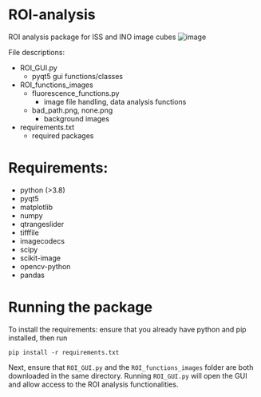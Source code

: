 # ROI-analysis
ROI analysis package for ISS and INO image cubes
![image](https://user-images.githubusercontent.com/84033812/129761866-83b31096-4b1d-437f-8a8f-1ffb65cb51c3.png)

File descriptions:
- ROI_GUI.py
  - pyqt5 gui functions/classes
- ROI_functions_images
  - fluorescence_functions.py
    - image file handling, data analysis functions
  - bad_path.png, none.png
    - background images
- requirements.txt
  - required packages
  
# Requirements:
- python (>3.8)
- pyqt5
- matplotlib
- numpy
- qtrangeslider
- tifffile
- imagecodecs
- scipy
- scikit-image
- opencv-python
- pandas

# Running the package
To install the requirements: ensure that you already have python and pip installed, then run

    pip install -r requirements.txt

Next, ensure that `ROI_GUI.py` and the `ROI_functions_images` folder are both downloaded in the same directory. 
Running `ROI_GUI.py` will open the GUI and allow access to the ROI analysis functionalities.
